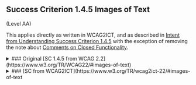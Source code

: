 ## Success Criterion 1.4.5 Images of Text

(Level AA)

This applies directly as written in WCAG2ICT, and as described in [Intent from Understanding Success Criterion 1.4.5](https://www.w3.org/WAI/WCAG22/Understanding/images-of-text#intent) with the exception of removing the note about [Comments on Closed Functionality](https://www.w3.org/TR/wcag2ict-22/#comments-on-closed-functionality).

<details>
<summary>
### Original [SC 1.4.5 from WCAG 2.2](https://www.w3.org/TR/WCAG22/#images-of-text)
</summary>
If the technologies being used can achieve the visual presentation, [text](https://www.w3.org/TR/WCAG22/#dfn-text) is used to convey information rather than [images of text](https://www.w3.org/TR/WCAG22/#dfn-images-of-text) except for the following:

<dl>
<dt>Customizable</dt>
<dd>The image of text can be [visually customized](https://www.w3.org/TR/WCAG22/#dfn-visually-customized) to the user's requirements;</dd>
<dt>Essential</dt>
<dd>A particular presentation of text is [essential](https://www.w3.org/TR/WCAG22/#dfn-essential) to the information being conveyed.</dd>
</dl>
<div class="note">
Logotypes (text that is part of a logo or brand name) are considered essential.
</div>
</details>
<details>
<summary>
### [SC from WCAG2ICT](https://www.w3.org/TR/wcag2ict-22/#images-of-text
</summary>
If the technologies being used can achieve the visual presentation, [text](https://www.w3.org/TR/WCAG22/#dfn-text) is used to convey information rather than [images of text](https://www.w3.org/TR/WCAG22/#dfn-images-of-text) except for the following:

<dl>
<dt>Customizable</dt>
<dd>The image of text can be [visually customized](https://www.w3.org/TR/WCAG22/#dfn-visually-customized) to the user's requirements;</dd>
<dt>Essential</dt>
<dd>A particular presentation of text is [essential](https://www.w3.org/TR/WCAG22/#dfn-essential) to the information being conveyed.</dd>
</dl>
<div class="note">
Logotypes (text that is part of a logo or brand name) are considered essential.
</div>
<div class="note">
NOTE (ADDED)
See also the [Comments on Closed Functionality](https://www.w3.org/TR/wcag2ict-22/#comments-on-closed-functionality).
</div>
</details>
